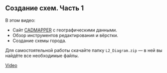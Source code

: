 ## Создание схем. Часть 1

В этом видео:

- Сайт [CADMAPPER](https://cadmapper.com/) с географическими данными.
- Обзор инструментов редактирования и вёрстки.
- Создание схемы города.

Для самостоятельной работы скачайте папку `L2_Diagram.zip` — в ней вы найдёте все необходимые файлы.

[Video](https://player.softculture.cc/embed/SLT/SLT_9.24.03_L2-1_Texture_Model_Diagramm_p1)
